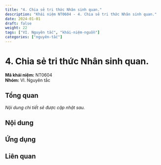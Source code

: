 ```yaml
---
title: "4. Chia sẻ tri thức Nhân sinh quan."
description: "Khái niệm NT0604 - 4. Chia sẻ tri thức Nhân sinh quan."
date: 2024-01-01
draft: false
weight: 22
tags: ["VI. Nguyên tắc", "khái-niệm-nguồn"]
categories: ["nguyên-tắc"]
---
```


# 4. Chia sẻ tri thức Nhân sinh quan.

**Mã khái niệm:** NT0604  
**Nhóm:** VI. Nguyên tắc

## Tổng quan

*Nội dung chi tiết sẽ được cập nhật sau.*

## Nội dung

<!-- Nội dung chi tiết sẽ được điền vào đây -->

## Ứng dụng

<!-- Cách ứng dụng khái niệm này trong thực tế -->

## Liên quan

<!-- Các khái niệm liên quan khác -->
